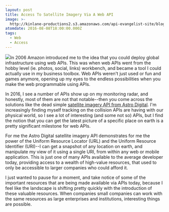 ```yaml
---
layout: post
title: Access To Satellite Imagery Via A Web API
image: >-
  http://kinlane-productions2.s3.amazonaws.com/api-evangelist-site/blog/landsat-api.jpg
atomdate: 2016-08-08T18:00:00.000Z
tags:
  - Web
  - Access
---
```

[![](http://kinlane-productions2.s3.amazonaws.com/api-evangelist-site/blog/landsat-api.jpg)](https://www.astrodigital.com/api/)In 2006 Amazon introduced me to the idea that you could deploy global infrastructure using web APIs. This was when web APIs went from the hobby level (ie. photos, social, links) workbench, and became a tool I could actually use in my business toolbox. Web APIs weren't just used or fun and games anymore, opening up my eyes to the endless possibilities when you make the web programmable using APIs. 

In 2016, I see a number of APIs show up on my monitoring radar, and honestly, most of them are not that notable--then you come across the solutions like the dead simple [satellite imagery API from Astro Digital](https://www.astrodigital.com/api/). I'm increasingly finding myself tracking on the collision APIs are having with our physical world, so I see a lot of interesting (and some not so) APIs, but I find the notion that you can get the latest picture of a specific place on earth is a pretty significant milestone for web APIs.

For me the Astro Digital satellite imagery API demonstrates for me the power of the Uniform Resource Locator (URL) and the Uniform Resource Identifier (URI)--I can get a snapshot of any location on earth, and manipulate my view of it using a single URI, from within any web or mobile application. This is just one of many APIs available to the average developer today, providing access to a wealth of high-value resources, that used to only be accessible to larger companies who could afford it.

I just wanted to pause for a moment, and take notice of some of the important resources that are being made available via APIs today, because I feel like the landscape is shifting pretty quickly with the introduction of these valuable resources. When companies small companies can work with the same resources as large enterprises and institutions, interesting things are possible.